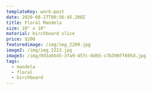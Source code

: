 ```yaml
---
templateKey: work-post
date: 2020-08-27T00:56:45.208Z
title: Floral Mandela
size: 10" x 10"
material: birchboard slice
price: $200
featuredimage: /img/img_2209.jpg
image2: /img/img_2213.jpg
image3: /img/0d3a6545-3fa9-457c-8d65-c7b390ff695d.jpg
tags:
  - mandela
  - floral
  - birchboard
---
```

